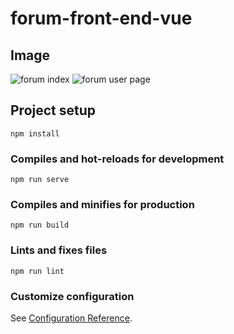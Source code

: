 # forum-front-end-vue

## Image
![forum index](https://img.onl/N4Lo9B )
![forum user page](https://img.onl/62Gunx)

## Project setup
```
npm install
```

### Compiles and hot-reloads for development
```
npm run serve
```

### Compiles and minifies for production
```
npm run build
```

### Lints and fixes files
```
npm run lint
```

### Customize configuration
See [Configuration Reference](https://cli.vuejs.org/config/).


